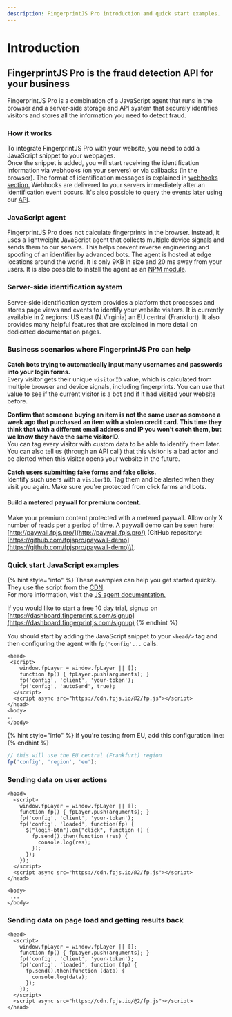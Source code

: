 ```yaml
---
description: FingerprintJS Pro introduction and quick start examples.
---
```


# Introduction

## FingerprintJS Pro is the fraud detection API for your business

FingerprintJS Pro is a combination of a JavaScript agent that runs in the browser and a server-side storage and API system that securely identifies visitors and stores all the information you need to detect fraud.

### How it works

To integrate FingerprintJS Pro with your website, you need to add a JavaScript snippet to your webpages.   
Once the snippet is added, you will start receiving the identification information via webhooks \(on your servers\) or via callbacks \(in the browser\). The format of identification messages is explained in [webhooks section.](webhooks.md) Webhooks are delivered to your servers immediately after an identification event occurs. It's also possible to query the events later using our [API](server-api.md). 

### JavaScript agent

FingerprintJS Pro does not calculate fingerprints in the browser. Instead, it uses a lightweight JavaScript agent that collects multiple device signals and sends them to our servers. This helps prevent reverse engineering and spoofing of an identifier by advanced bots. The agent is hosted at edge locations around the world. It is only 9KB in size and  20 ms away from your users. It is also possible to install the agent as an [NPM module](https://docs.fingerprintjs.com/pro/js-agent/npm).

### Server-side identification system

Server-side identification system provides a platform that  processes and stores page views and events   to identify your website  visitors. It is currently available in 2 regions: US east \(N.Virginia\) an EU central \(Frankfurt\). It also provides many helpful features that are explained in more detail on dedicated documentation pages.

### Business scenarios where FingerprintJS Pro can help

**Catch bots trying to automatically input many usernames and passwords into your login forms.**  
Every visitor gets their unique `visitorID` value, which is calculated from multiple browser and device signals, including fingerprints. You can use that value to see if the current visitor is a bot and if it had visited your website before.

**Confirm that someone buying an item is not the same user as someone a week ago that purchased an item with a stolen credit card. This time they think that with a different email address and IP you won’t catch them, but we know they have the same visitorID.**  
You can tag every visitor with custom data to be able to identify them later. You can also tell us \(through an API call\) that this visitor is a bad actor and be alerted when this visitor opens your website in the future.

**Catch users submitting fake forms and fake clicks.**  
Identify such users with a `visitorID`. Tag them and be alerted when they visit you again. Make sure you're protected from click farms and bots.

#### Build a metered paywall for premium content.

Make your premium content protected with a metered paywall. Allow only X number of reads per a period of time. A paywall demo can be seen here: [http://paywall.fpjs.pro/](http://paywall.fpjs.pro/) \(GitHub repository: [https://github.com/fpjspro/paywall-demo](https://github.com/fpjspro/paywall-demo)\).

### Quick start JavaScript examples

{% hint style="info" %}
These examples can help you get started quickly. They use the script from the [CDN](https://docs.fingerprintjs.com/pro/js-agent/cdn).  
 For more information, visit the [JS agent documentation.](js-agent/) 

If you would like to start a free 10 day trial, signup on [https://dashboard.fingerprintjs.com/signup](https://dashboard.fingerprintjs.com/signup)
{% endhint %}

You should start by adding the JavaScript snippet to your `<head/>` tag and then configuring the agent with `fp('config'...` calls.

```markup
<head>
 <script>
    window.fpLayer = window.fpLayer || [];
    function fp() { fpLayer.push(arguments); }
    fp('config', 'client', 'your-token');
    fp('config', 'autoSend', true);
  </script>
  <script async src="https://cdn.fpjs.io/@2/fp.js"></script>
</head>
<body>
..
</body>
```

{% hint style="info" %}
If you're testing from EU, add this configuration line:
{% endhint %}

```javascript
// this will use the EU central (Frankfurt) region
fp('config', 'region', 'eu');
```

### Sending data on user actions

```markup
<head>
  <script>
    window.fpLayer = window.fpLayer || [];
    function fp() { fpLayer.push(arguments); }
    fp('config', 'client', 'your-token');
    fp('config', 'loaded', function(fp) {
      $("login-btn").on("click", function () {
        fp.send().then(function (res) {
          console.log(res);
        });
      });
    });
  </script>
  <script async src="https://cdn.fpjs.io/@2/fp.js"></script>
</head>

<body>
 ...
</body>
```

### Sending data on page load and getting results back

```markup
<head>
  <script>
    window.fpLayer = window.fpLayer || [];
    function fp() { fpLayer.push(arguments); }
    fp('config', 'client', 'your-token');
    fp('config', 'loaded', function (fp) {
      fp.send().then(function (data) {
        console.log(data);
      });
    });
  </script>
  <script async src="https://cdn.fpjs.io/@2/fp.js"></script>
</head>
```

